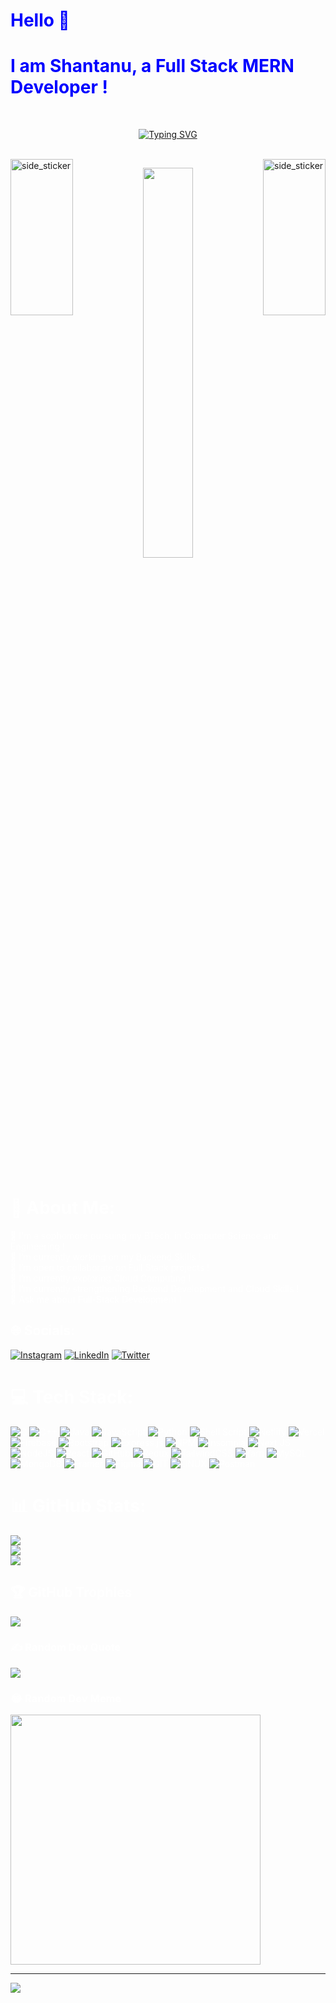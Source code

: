<h1 style="color: blue;">Hello 👋</h1>
<h1 style="color: blue;">I am Shantanu, a Full Stack MERN Developer !</h1>
<br>
<p align="center">
<a href="https://git.io/typing-svg"><img src="https://readme-typing-svg.herokuapp.com?font=Play&size=25&duration=4000&pause=1000&color=blue&background=0702FF00&center=true&width=435&lines=Welcome+To+My+Github+Profile+" alt="Typing SVG" /></a></p>
<br>
<img align="right"  width=100px height=250px alt="side_sticker" src="https://media.giphy.com/media/TEnXkcsHrP4YedChhA/giphy.gif" />
<img align="left"  width=100px height=250px alt="side_sticker" src="https://media.giphy.com/media/TEnXkcsHrP4YedChhA/giphy.gif" />

<p align="center" ><img 
 src="https://media.giphy.com/media/SWoSkN6DxTszqIKEqv/giphy.gif" width="40%"></p>
 <br>
 <br>
 <span style="color:white">

# 💫 About Me:
👾 I'm a sophomore pursuing my BTech. in Computer Science and Engineering !<br>
🔭 I’m currently working on my Backend Skills !<br>👯 I’m open to collaborate on Full Stack projects !<br>🤝 I’m currently exploring Cloud Computing !<br>🌱 I’m currently strengthening Backend Development and Cloud Skills !<br>💬 Ask me about Full-Stack Development !<br>


## 🌐 Socials:
[![Instagram](https://img.shields.io/badge/Instagram-%23E4405F.svg?logo=Instagram&logoColor=white)](https://instagram.com/shantanu.993) [![LinkedIn](https://img.shields.io/badge/LinkedIn-%230077B5.svg?logo=linkedin&logoColor=white)](https://linkedin.com/in/shantanu-gahtori-52096a224) [![Twitter](https://img.shields.io/badge/Twitter-%231DA1F2.svg?logo=Twitter&logoColor=white)](https://twitter.com/ShantanuGahtori) 

# 💻 Tech Stack:
![C](https://img.shields.io/badge/c-%2300599C.svg?style=for-the-badge&logo=c&logoColor=white) ![C++](https://img.shields.io/badge/c++-%2300599C.svg?style=for-the-badge&logo=c%2B%2B&logoColor=white) ![Java](https://img.shields.io/badge/java-%23ED8B00.svg?style=for-the-badge&logo=java&logoColor=white) ![JavaScript](https://img.shields.io/badge/javascript-%23323330.svg?style=for-the-badge&logo=javascript&logoColor=%23F7DF1E) ![Python](https://img.shields.io/badge/python-3670A0?style=for-the-badge&logo=python&logoColor=ffdd54) ![Shell Script](https://img.shields.io/badge/shell_script-%23121011.svg?style=for-the-badge&logo=gnu-bash&logoColor=white) ![Netlify](https://img.shields.io/badge/netlify-%23000000.svg?style=for-the-badge&logo=netlify&logoColor=#00C7B7) ![Vercel](https://img.shields.io/badge/vercel-%23000000.svg?style=for-the-badge&logo=vercel&logoColor=white) ![Firebase](https://img.shields.io/badge/firebase-%23039BE5.svg?style=for-the-badge&logo=firebase) ![Bootstrap](https://img.shields.io/badge/bootstrap-%23563D7C.svg?style=for-the-badge&logo=bootstrap&logoColor=white) ![Express.js](https://img.shields.io/badge/express.js-%23404d59.svg?style=for-the-badge&logo=express&logoColor=%2361DAFB) ![NPM](https://img.shields.io/badge/NPM-%23000000.svg?style=for-the-badge&logo=npm&logoColor=white) ![Insomnia](https://img.shields.io/badge/Insomnia-black?style=for-the-badge&logo=insomnia&logoColor=5849BE) ![Next JS](https://img.shields.io/badge/Next-black?style=for-the-badge&logo=next.js&logoColor=white) ![NodeJS](https://img.shields.io/badge/node.js-6DA55F?style=for-the-badge&logo=node.js&logoColor=white) ![React](https://img.shields.io/badge/react-%2320232a.svg?style=for-the-badge&logo=react&logoColor=%2361DAFB) ![GitHub](https://img.shields.io/badge/GitHub-%23121011.svg?style=for-the-badge&logo=github&logoColor=white) ![Redux](https://img.shields.io/badge/redux-%23593d88.svg?style=for-the-badge&logo=redux&logoColor=white) ![TailwindCSS](https://img.shields.io/badge/tailwindcss-%2338B2AC.svg?style=for-the-badge&logo=tailwind-css&logoColor=white) ![Yarn](https://img.shields.io/badge/yarn-%232C8EBB.svg?style=for-the-badge&logo=yarn&logoColor=white) ![MySQL](https://img.shields.io/badge/mysql-%2300f.svg?style=for-the-badge&logo=mysql&logoColor=white) ![MongoDB](https://img.shields.io/badge/MongoDB-%234ea94b.svg?style=for-the-badge&logo=mongodb&logoColor=white) ![Framer](https://img.shields.io/badge/Framer-black?style=for-the-badge&logo=framer&logoColor=blue) 	![Figma](https://img.shields.io/badge/figma-%23F24E1E.svg?style=for-the-badge&logo=figma&logoColor=white) ![GIT](https://img.shields.io/badge/Git-fc6d26?style=for-the-badge&logo=git&logoColor=white) ![LINUX](https://img.shields.io/badge/Linux-FCC624?style=for-the-badge&logo=linux&logoColor=black) ![Postman](https://img.shields.io/badge/Postman-FF6C37?style=for-the-badge&logo=postman&logoColor=white)
# 📊 GitHub Stats:
![](https://github-readme-stats.vercel.app/api?username=Shantanu993&theme=radical&hide_border=false&include_all_commits=true&count_private=true)<br/>
![](https://github-readme-streak-stats.herokuapp.com/?user=Shantanu993&theme=radical&hide_border=false)<br/>
![](https://github-readme-stats.vercel.app/api/top-langs/?username=Shantanu993&theme=radical&hide_border=false&include_all_commits=true&count_private=true&layout=compact)

## 🏆 GitHub Trophies
![](https://github-profile-trophy.vercel.app/?username=Shantanu993&theme=radical&no-frame=false&no-bg=true&margin-w=4)

### ✍️ Random Dev Quote
![](https://quotes-github-readme.vercel.app/api?type=horizontal&theme=radical)

### 😂 Random Dev Meme
<img src='https://randommeme-five.vercel.app/' style="height: 400px;"/>

---
[![](https://visitcount.itsvg.in/api?id=Shantanu993&icon=0&color=0)](https://visitcount.itsvg.in)
